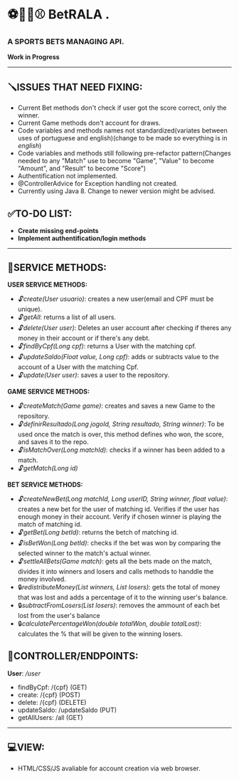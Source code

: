 # ⚽️🏀️🏈️⚾️ BetRALA .
### A SPORTS BETS MANAGING API. 
**Work in Progress**

---

## 🪛️ISSUES THAT NEED FIXING: 
- Current Bet methods don't check if user got the score correct, only the winner.
- Current Game methods don't account for draws.
- Code variables and methods names not standardized(variates between uses of portuguese and english)(change to be made so everything is in *english*)
- Code variables and methods still following pre-refactor pattern(Changes needed to any "Match" use to become "Game", "Value" to become "Amount", and "Result" to become "Score")
- Authentification not implemented.
- @ControllerAdvice for Exception handling not created.
- Currently using Java 8. Change to newer version might be advised. 

## ✅️TO-DO LIST:
- **Create missing end-points**
- **Implement authentification/login methods**
---
## 👷️SERVICE METHODS:
**USER SERVICE METHODS:**
- 🔓️*create(User usuario)*: creates a new user(email and CPF must be unique).
- 🔓️*getAll*: returns a list of all users.
- 🔓️*delete(User user)*: Deletes an user account after checking if theres any money in their account or if there's any debt.
- 🔓️*findByCpf(Long cpf)*: returns a User with the matching cpf.
- 🔓️*updateSaldo(Float value, Long cpf)*: adds or subtracts value to the account of a User with the matching Cpf.
- 🔓️*update(User user)*: saves a user to the repository.

**GAME SERVICE METHODS:**
- 🔓️*createMatch(Game game)*: creates and saves a new Game to the repository.
- 🔓️*definirResultado(Long jogoId, String resultado, String winner)*: To be used once the match is over, this method defines who won, the score, and saves it to the repo.
- 🔓️*isMatchOver(Long matchId)*: checks if a winner has been added to a match.
- 🔓️*getMatch(Long id)*

**BET SERVICE METHODS:**
- 🔓️*createNewBet(Long matchId, Long userID, String winner, float value)*: creates a new bet for the user of matching id. Verifies if the user has enough money in their account. Verify if chosen winner is playing the match of matching id.
- 🔓️*getBet(Long betId)*: returns the betch of matching id.
- 🔓️*isBetWon(Long betId)*: checks if the bet was won by comparing the selected winner to the match's actual winner.
- 🔓️*settleAllBets(Game match)*: gets all the bets made on the match, divides it into winners and losers and calls methods to handdle the money involved. 
- 🔒️*redistributeMoney(List winners, List losers)*: gets the total of money that was lost and adds a percentage of it to the winning user's balance.
- 🔒️*subtractFromLosers(List losers)*: removes the ammount of each bet lost from the user's balance
- 🔒️*calculatePercentageWon(double totalWon, double totalLost)*: calculates the % that will be given to the winning losers.


## 🔗️CONTROLLER/ENDPOINTS:
**User**: */user*
 - findByCpf: /{cpf} (GET)
 - create: /{cpf} (POST)
 - delete: /{cpf} (DELETE)
 - updateSaldo: /updateSaldo (PUT)
 - getAllUsers: /all (GET)

---

## 💻️VIEW:
- HTML/CSS/JS avaliable for account creation via web browser.
